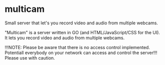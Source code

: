 # multicam
Small server that let's you record video and audio from multiple webcams.

"Multicam" is a server written in GO (and HTML/JavaScript/CSS for the UI). It lets you record video and audio from multiple webcams.

!!!NOTE: Please be aware that there is no access control implemented. Potentiall everybody on your network can access and control the server!!!
Please use with caution.
